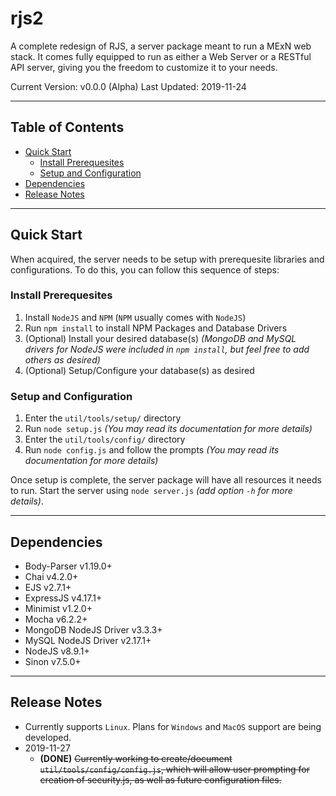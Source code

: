 # rjs2

A complete redesign of RJS, a server package meant to run a MExN web stack. It comes fully equipped to run as either a Web Server or a RESTful API server, giving you the freedom to customize it to your needs.

Current Version: v0.0.0 (Alpha)
Last Updated: 2019-11-24

---

## **Table of Contents**

- [Quick Start](#quick-start)
    - [Install Prerequesites](#install-prerequesites)
    - [Setup and Configuration](#setup-and-configuration)
- [Dependencies](#dependencies)
- [Release Notes](#release-notes)

---

## **Quick Start**

When acquired, the server needs to be setup with prerequesite libraries and configurations. To do this, you can follow this sequence of steps:

### **Install Prerequesites**

1. Install `NodeJS` and `NPM` (`NPM` usually comes with `NodeJS`)
1. Run `npm install` to install NPM Packages and Database Drivers
1. (Optional) Install your desired database(s) _(MongoDB and MySQL drivers for NodeJS were included in `npm install`, but feel free to add others as desired)_
1. (Optional) Setup/Configure your database(s) as desired

### **Setup and Configuration**

1. Enter the `util/tools/setup/` directory
1. Run `node setup.js` _(You may read its documentation for more details)_
1. Enter the `util/tools/config/` directory
1. Run `node config.js` and follow the prompts _(You may read its documentation for more details)_

Once setup is complete, the server package will have all resources it needs to run. Start the server using `node server.js` _(add option `-h` for more details)_.

---

## **Dependencies**

- Body-Parser v1.19.0+
- Chai v4.2.0+
- EJS v2.7.1+
- ExpressJS v4.17.1+
- Minimist v1.2.0+
- Mocha v6.2.2+
- MongoDB NodeJS Driver v3.3.3+
- MySQL NodeJS Driver v2.17.1+
- NodeJS v8.9.1+
- Sinon v7.5.0+

---

## **Release Notes**

- Currently supports `Linux`. Plans for `Windows` and `MacOS` support are being developed.
- 2019-11-27
    - **(DONE)** ~~Currently working to create/document `util/tools/config/config.js`, which will allow user prompting for creation of security.js, as well as future configuration files.~~